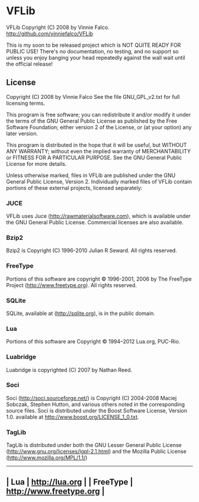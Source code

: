 # VFLib

VFLib Copyright (C) 2008 by Vinnie Falco. http://github.com/vinniefalco/VFLib

This is my soon to be released project which is NOT QUITE READY FOR PUBLIC USE!
There's no documentation, no testing, and no support so unless you enjoy
banging your head repeatedly against the wall wait until the official release!

## License

Copyright (C) 2008 by Vinnie Falco
See the file GNU_GPL_v2.txt for full licensing terms.

This program is free software; you can redistribute it and/or modify it under
the terms of the GNU General Public License as published by the Free Software
Foundation; either version 2 of the License, or (at your option) any later
version.

This program is distributed in the hope that it will be useful, but WITHOUT ANY
WARRANTY; without even the implied warranty of MERCHANTABILITY or FITNESS FOR A
PARTICULAR PURPOSE.  See the GNU General Public License for more details.

Unless otherwise marked, files in VFLib are published under the GNU General
Public License, Version 2. Individually marked files of VFLib contain portions
of these external projects, licensed separately:

### JUCE

VFLib uses Juce (http://rawmaterialsoftware.com), which is available under the
GNU General Public License. Commercial licenses are also available.

### Bzip2

Bzip2 is Copyright (C) 1996-2010 Julian R Seward. All rights reserved.

### FreeType

Portions of this software are copyright © 1996-2001, 2006 by The FreeType
Project (http://www.freetype.org). All rights reserved.

### SQLite

SQLite, available at (http://sqlite.org), is in the public domain.

### Lua

Portions of this software are Copyright © 1994–2012 Lua.org, PUC-Rio.

### Luabridge

Luabridge is copyrighted (C) 2007 by Nathan Reed.

### Soci

Soci (http://soci.sourceforge.net/) is Copyright (C) 2004-2008 Maciej Sobczak,
Stephen Hutton, and various others noted in the corresponding source files.
Soci is distributed under the Boost Software License, Version 1.0. available
at http://www.boost.org/LICENSE_1_0.txt.

### TagLib

TagLib is distributed under both the GNU Lesser General Public License
(http://www.gnu.org/licenses/lgpl-2.1.html) and the Mozilla Public License
(http://www.mozilla.org/MPL/1.1/)

--------
| Lua | http://lua.org |
| FreeType | http://www.freetype.org |
--------
